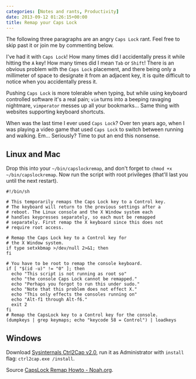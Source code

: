 ```yaml
---
categories: [Notes and rants, Productivity]
date: 2013-09-12 01:26:15+00:00
title: Remap your Caps Lock
---
```


The following three paragraphs are an angry `Caps Lock` rant. Feel free to skip past it or join me by commenting below.

I've had it with `Caps Lock`! How many times did I accidentally press it while hitting the `A` key! How many times did I mean `Tab` or `Shift`! There is an obvious problem with the `Caps Lock` placement, and there being only a millimeter of space to designate it from an adjacent key, it is quite difficult to notice when you accidentally press it.

Pushing `Caps Lock` is more tolerable when typing, but while using keyboard controlled software it's a real pain; `vim` turns into a beeping ravaging nightmare, `vimperator` messes up all your bookmarks... Same thing with websites supporting keyboard shortcuts.

When was the last time I ever used `Caps Lock`? Over ten years ago, when I was playing a video game that used `Caps Lock` to switch between running and walking. Em... Seriously? Time to put an end this nonsense.

## Linux and Mac

Drop this into your `~/bin/capslockremap`, and don't forget to `chmod +x ~/bin/capslockremap`. Now run the script with root privileges (that'll last you until the next restart).

    #!/bin/sh

    # This temporarily remaps the Caps Lock key to a Control key.
    # The keyboard will return to the previous settings after a
    # reboot. The Linux console and the X Window system each
    # handles keypresses separately, so each must be remapped
    # separately. First remap the X keyboard since this does not
    # require root access.

    # Remap the Caps Lock key to a Control key for
    # the X Window system.
    if type setxkbmap >/dev/null 2>&1; then
    fi

    # You have to be root to remap the console keyboard.
    if [ "$(id -u)" != "0" ]; then
      echo "This script is not running as root so"
      echo "the console Caps Lock cannot be remapped."
      echo "Perhaps you forgot to run this under sudo."
      echo "Note that this problem does not effect X."
      echo "This only effects the consoles running on"
      echo "Alt-f1 through Alt-f6."
      exit 2
    fi
    # Remap the CapsLock key to a Control key for the console.
    (dumpkeys | grep keymaps; echo "keycode 58 = Control") | loadkeys

## Windows

Download [Sysinternals Ctrl2Cap v2.0](http://technet.microsoft.com/en-us/sysinternals/bb897578.aspx), run it as Administrator with `install` flag: `ctrl2cap.exe /install`.

Source [CapsLock Remap Howto - Noah.org](http://www.noah.org/wiki/CapsLock_Remap_Howto).
